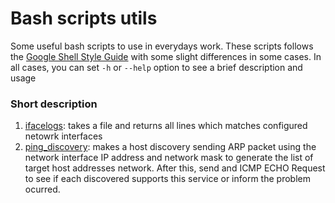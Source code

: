 # Bash scripts utils

Some useful bash scripts to use in everydays work. These scripts follows the [Google Shell Style Guide](https://google.github.io/styleguide/shellguide.html#s6.3-tests) with some slight differences in some cases. In all cases, you can set `-h` or `--help` option to see a brief description and usage

### Short description

1. [ifacelogs](https://github.com/ColoJose/bash-script-utils/blob/main/src/ifacelogs.sh): takes a file and returns all lines which matches configured netowrk interfaces
2. [ping_discovery](https://github.com/ColoJose/bash-script-utils/blob/main/src/ping_discovery.sh): makes a host discovery sending ARP packet using the network interface IP address and network mask to generate the list of target host addresses network. After this, send and ICMP ECHO Request to see if each discovered supports this service or inform the problem ocurred.


